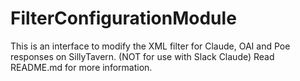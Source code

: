 # FilterConfigurationModule
This is an interface to modify the XML filter for Claude, OAI and Poe responses on SillyTavern. (NOT for use with Slack Claude) Read README.md for more information.
